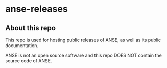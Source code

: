 # anse-releases
## About this repo

This repo is used for hosting public releases of ANSE, as well as its public documentation.

ANSE is not an open source software and this repo DOES NOT contain the source code of ANSE.
